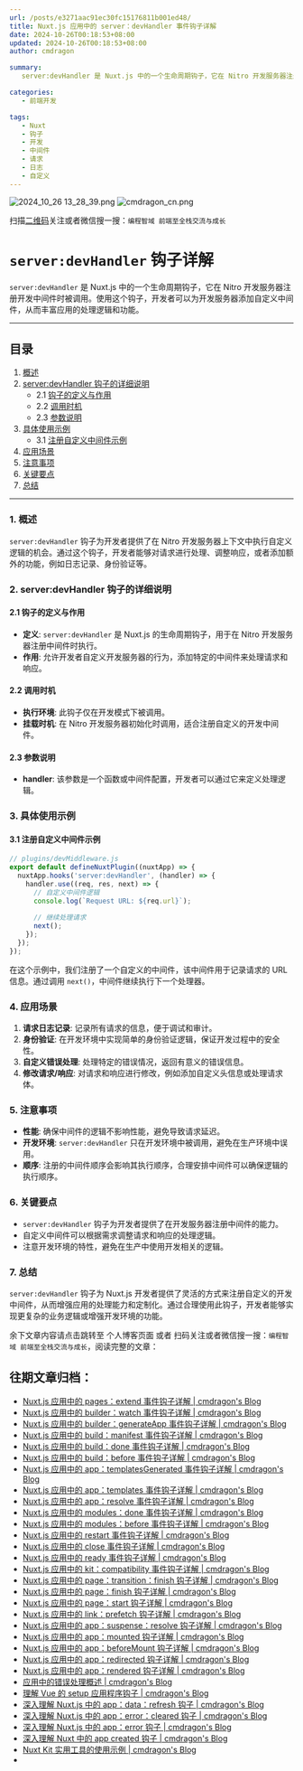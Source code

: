 ```yaml
---
url: /posts/e3271aac91ec30fc15176811b001ed48/
title: Nuxt.js 应用中的 server：devHandler 事件钩子详解
date: 2024-10-26T00:18:53+08:00
updated: 2024-10-26T00:18:53+08:00
author: cmdragon

summary:
   server:devHandler 是 Nuxt.js 中的一个生命周期钩子，它在 Nitro 开发服务器注册开发中间件时被调用。使用这个钩子，开发者可以为开发服务器添加自定义中间件，从而丰富应用的处理逻辑和功能。

categories:
   - 前端开发

tags:
   - Nuxt
   - 钩子
   - 开发
   - 中间件
   - 请求
   - 日志
   - 自定义
---
```


<img src="https://static.cmdragon.cn/blog/images/2024_10_26 13_28_39.png@blog" title="2024_10_26 13_28_39.png" alt="2024_10_26 13_28_39.png"/>

<img src="https://api2.cmdragon.cn/upload/cmder/20250304_012821924.jpg" title="cmdragon_cn.png" alt="cmdragon_cn.png"/>


扫描[二维码](https://api2.cmdragon.cn/upload/cmder/20250304_012821924.jpg)关注或者微信搜一搜：`编程智域 前端至全栈交流与成长`

# `server:devHandler` 钩子详解

`server:devHandler` 是 Nuxt.js 中的一个生命周期钩子，它在 Nitro 开发服务器注册开发中间件时被调用。使用这个钩子，开发者可以为开发服务器添加自定义中间件，从而丰富应用的处理逻辑和功能。

---

## 目录

1. [概述](#1-概述)
2. [server:devHandler 钩子的详细说明](#2-serverdevhandler-钩子的详细说明)
   - 2.1 [钩子的定义与作用](#21-钩子的定义与作用)
   - 2.2 [调用时机](#22-调用时机)
   - 2.3 [参数说明](#23-参数说明)
3. [具体使用示例](#3-具体使用示例)
   - 3.1 [注册自定义中间件示例](#31-注册自定义中间件示例)
4. [应用场景](#4-应用场景)
5. [注意事项](#5-注意事项)
6. [关键要点](#6-关键要点)
7. [总结](#7-总结)

---

### 1. 概述

`server:devHandler` 钩子为开发者提供了在 Nitro 开发服务器上下文中执行自定义逻辑的机会。通过这个钩子，开发者能够对请求进行处理、调整响应，或者添加额外的功能，例如日志记录、身份验证等。

### 2. server:devHandler 钩子的详细说明

#### 2.1 钩子的定义与作用

- **定义**: `server:devHandler` 是 Nuxt.js 的生命周期钩子，用于在 Nitro 开发服务器注册中间件时执行。
- **作用**: 允许开发者自定义开发服务器的行为，添加特定的中间件来处理请求和响应。

#### 2.2 调用时机

- **执行环境**: 此钩子仅在开发模式下被调用。
- **挂载时机**: 在 Nitro 开发服务器初始化时调用，适合注册自定义的开发中间件。

#### 2.3 参数说明

- **handler**: 该参数是一个函数或中间件配置，开发者可以通过它来定义处理逻辑。

### 3. 具体使用示例

#### 3.1 注册自定义中间件示例

```javascript
// plugins/devMiddleware.js
export default defineNuxtPlugin((nuxtApp) => {
  nuxtApp.hooks('server:devHandler', (handler) => {
    handler.use((req, res, next) => {
      // 自定义中间件逻辑
      console.log(`Request URL: ${req.url}`);
      
      // 继续处理请求
      next();
    });
  });
});
```

在这个示例中，我们注册了一个自定义的中间件，该中间件用于记录请求的 URL 信息。通过调用 `next()`，中间件继续执行下一个处理器。

### 4. 应用场景

1. **请求日志记录**: 记录所有请求的信息，便于调试和审计。
2. **身份验证**: 在开发环境中实现简单的身份验证逻辑，保证开发过程中的安全性。
3. **自定义错误处理**: 处理特定的错误情况，返回有意义的错误信息。
4. **修改请求/响应**: 对请求和响应进行修改，例如添加自定义头信息或处理请求体。

### 5. 注意事项

- **性能**: 确保中间件的逻辑不影响性能，避免导致请求延迟。
- **开发环境**: `server:devHandler` 只在开发环境中被调用，避免在生产环境中误用。
- **顺序**: 注册的中间件顺序会影响其执行顺序，合理安排中间件可以确保逻辑的执行顺序。

### 6. 关键要点

- `server:devHandler` 钩子为开发者提供了在开发服务器注册中间件的能力。
- 自定义中间件可以根据需求调整请求和响应的处理逻辑。
- 注意开发环境的特性，避免在生产中使用开发相关的逻辑。

### 7. 总结

`server:devHandler` 钩子为 Nuxt.js 开发者提供了灵活的方式来注册自定义的开发中间件，从而增强应用的处理能力和定制化。通过合理使用此钩子，开发者能够实现更复杂的业务逻辑或增强开发环境的功能。

余下文章内容请点击跳转至 个人博客页面 或者 扫码关注或者微信搜一搜：`编程智域 前端至全栈交流与成长`，阅读完整的文章：

## 往期文章归档：

- [Nuxt.js 应用中的 pages：extend 事件钩子详解 | cmdragon's Blog](https://blog.cmdragon.cn/posts/83af28e7c789/)
- [Nuxt.js 应用中的 builder：watch 事件钩子详解 | cmdragon's Blog](https://blog.cmdragon.cn/posts/fa5b7db36d2d/)
- [Nuxt.js 应用中的 builder：generateApp 事件钩子详解 | cmdragon's Blog](https://blog.cmdragon.cn/posts/adc96aee3b3c/)
- [Nuxt.js 应用中的 build：manifest 事件钩子详解 | cmdragon's Blog](https://blog.cmdragon.cn/posts/523de9001247/)
- [Nuxt.js 应用中的 build：done 事件钩子详解 | cmdragon's Blog](https://blog.cmdragon.cn/posts/41dece9c782c/)
- [Nuxt.js 应用中的 build：before 事件钩子详解 | cmdragon's Blog](https://blog.cmdragon.cn/posts/eb2bd3bbfab8/)
- [Nuxt.js 应用中的 app：templatesGenerated 事件钩子详解 | cmdragon's Blog](https://blog.cmdragon.cn/posts/b76b5d553a8b/)
- [Nuxt.js 应用中的 app：templates 事件钩子详解 | cmdragon's Blog](https://blog.cmdragon.cn/posts/ace6c53275c4/)
- [Nuxt.js 应用中的 app：resolve 事件钩子详解 | cmdragon's Blog](https://blog.cmdragon.cn/posts/9ea12f07cc2a/)
- [Nuxt.js 应用中的 modules：done 事件钩子详解 | cmdragon's Blog](https://blog.cmdragon.cn/posts/397fbad66fab/)
- [Nuxt.js 应用中的 modules：before 事件钩子详解 | cmdragon's Blog](https://blog.cmdragon.cn/posts/5b5669bca701/)
- [Nuxt.js 应用中的 restart 事件钩子详解 | cmdragon's Blog](https://blog.cmdragon.cn/posts/25888bf37a0f/)
- [Nuxt.js 应用中的 close 事件钩子详解 | cmdragon's Blog](https://blog.cmdragon.cn/posts/ec1665a791a5/)
- [Nuxt.js 应用中的 ready 事件钩子详解 | cmdragon's Blog](https://blog.cmdragon.cn/posts/37d771762c8f/)
- [Nuxt.js 应用中的 kit：compatibility 事件钩子详解 | cmdragon's Blog](https://blog.cmdragon.cn/posts/52224e8e71ec/)
- [Nuxt.js 应用中的 page：transition：finish 钩子详解 | cmdragon's Blog](https://blog.cmdragon.cn/posts/80acaed2b809/)
- [Nuxt.js 应用中的 page：finish 钩子详解 | cmdragon's Blog](https://blog.cmdragon.cn/posts/2e422732f13a/)
- [Nuxt.js 应用中的 page：start 钩子详解 | cmdragon's Blog](https://blog.cmdragon.cn/posts/9876204f1a7b/)
- [Nuxt.js 应用中的 link：prefetch 钩子详解 | cmdragon's Blog](https://blog.cmdragon.cn/posts/3821d8f8b93e/)
- [Nuxt.js 应用中的 app：suspense：resolve 钩子详解 | cmdragon's Blog](https://blog.cmdragon.cn/posts/aca9f9d7692b/)
- [Nuxt.js 应用中的 app：mounted 钩子详解 | cmdragon's Blog](https://blog.cmdragon.cn/posts/a07f12bddf8c/)
- [Nuxt.js 应用中的 app：beforeMount 钩子详解 | cmdragon's Blog](https://blog.cmdragon.cn/posts/bbdca1e3d9a5/)
- [Nuxt.js 应用中的 app：redirected 钩子详解 | cmdragon's Blog](https://blog.cmdragon.cn/posts/c83b294c7a07/)
- [Nuxt.js 应用中的 app：rendered 钩子详解 | cmdragon's Blog](https://blog.cmdragon.cn/posts/26479872ffdc/)
- [应用中的错误处理概述 | cmdragon's Blog](https://blog.cmdragon.cn/posts/5c9b317a962a/)
- [理解 Vue 的 setup 应用程序钩子 | cmdragon's Blog](https://blog.cmdragon.cn/posts/405db1302a23/)
- [深入理解 Nuxt.js 中的 app：data：refresh 钩子 | cmdragon's Blog](https://blog.cmdragon.cn/posts/6f0c4f34bc45/)
- [深入理解 Nuxt.js 中的 app：error：cleared 钩子 | cmdragon's Blog](https://blog.cmdragon.cn/posts/732d62232fb8/)
- [深入理解 Nuxt.js 中的 app：error 钩子 | cmdragon's Blog](https://blog.cmdragon.cn/posts/cb83a085e7a4/)
- [深入理解 Nuxt 中的 app created 钩子 | cmdragon's Blog](https://blog.cmdragon.cn/posts/188ad06ef45a/)
- [Nuxt Kit 实用工具的使用示例 | cmdragon's Blog](https://blog.cmdragon.cn/posts/a66da411afd2/)
-

